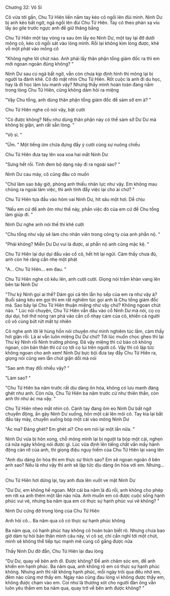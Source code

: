 




Chương 32: Vô Sỉ


Cô vừa tới gần, Chu Tử Hiên liền nắm tay kéo cô ngồi lên đùi mình. Ninh Dư bị anh kéo bất ngờ, ngã ngồi lên đùi Chu Tử Hiên. Tay cô theo phản xạ víu lấy áo gile trước ngực anh để giữ thăng bằng

Chu Tử Hiên một tay vòng ra sau ôm lấy eo Ninh Dư, một tay lại đỡ dưới mông cô, kéo cô ngồi sát vào lòng mình. Rồi lại không kìm lòng được, khẽ vỗ một phát vào mông cô

"Không nghe lời chút nào. Anh phải lấy thân phận tổng giám đốc ra thì em mới ngoan ngoãn đúng không? "

Ninh Dư sau cú ngã bất ngờ, vẫn còn chưa kịp định hình thì mông lại bị người ta đánh khẽ. Cô đỏ mặt nhìn Chu Tử Hiên. Rốt cuộc là anh đi du học, hay là đi học làm lưu manh vậy? Nhưng thấy mình hoàn toàn đang nằm trong lòng Chu Tử Hiên, cũng không dám hỏi ra miệng

"Vậy Chu tổng, anh dùng thân phận tổng giám đốc để sàm sỡ em à? "

Chu Tử Hiên nghe cô nói vậy, bật cười

"Có được không? Nếu như dùng thân phận này có thể sàm sỡ Dư Dư mà không bị giận, anh rất sẵn lòng. "

"Vô sỉ. "

"Ừm. " Một tiếng ừm chứa đựng đầy ý cười cùng sự nuông chiều

Chu Tử Hiên đưa tay lên xoa xoa hai mắt Ninh Dư

"Sưng hết rồi. Tính đem bộ dạng này đi ra ngoài sao? "

Ninh Dư cau mày, cô cũng đâu có muốn



"Chứ làm sao bây giờ, phòng anh thiếu nhân lực như vậy. Em không mau chóng ra ngoài làm việc, thì anh tính đẩy việc lại cho ai chứ? "

Chu Tử Hiên tựa đầu vào hõm vai Ninh Dư, hít sâu một hơi. Dễ chịu

"Nếu em cứ để anh ôm như thế này, phần việc đó của em cứ để Chu tổng làm giúp đi. "

Ninh Dư nghe anh nói thế thì khẽ cười

"Chu tổng như vậy sẽ làm cho nhân viên trong công ty của anh phẫn nộ. "

"Phải không? Miễn Dư Dư vui là được, ai phẫn nộ anh cũng mặc kệ. "

Chu Tử Hiên lại dụi dụi đầu vào cổ cô, hết hít lại ngửi. Cảm thấy chưa đủ, anh còn hé răng cắn nhẹ một phát

"A... Chu Tử Hiên... em đau. "

Chu Tử Hiên nghe cô kêu lên, anh cười cười. Giọng nói trầm khàn vang lên bên tai Ninh Dư

"Thư ký Ninh gọi ai thế? Dám gọi cả tên lẫn họ sếp của em ra như vậy à? Buổi sáng kêu em gọi thì em rất nghiêm túc gọi anh là Chu tổng giám đốc mà. Sao bây lại Chu Tử Hiên thuận miệng như vậy chứ? Không ngoan chút nào. " Lúc nói chuyện, Chu Tử Hiên vẫn đầu vào cổ Ninh Dư mà nói, cọ cọ dụi dụi, hơi thở nóng ran phả vào cần cổ nhạy cảm của cô, khiến cả người cô vô cùng bứt rứt mất tự nhiên

Cô nghe anh lời lẽ hùng hồn nói chuyện như mình nghiêm túc lắm, cảm thấy hơi giận rồi. Là ai vẫn luôn miệng Dư Dư chứ? Tới lúc muốn chọc ghẹo thì lại Thư ký Ninh rồi Ninh trưởng phòng. Đã vậy miệng thì cứ bảo cô không ngoan, còn bản thân thì cứ cọ tới cọ lui trên người cô. Vậy thì cô lập tức không ngoan cho anh xem! Ninh Dư bực bội đưa tay đẩy Chu Tử Hiên ra, giọng nói cũng xen lẫn chút giận dỗi mà nói

"Sao anh thay đổi nhiều vậy? "

"Làm sao? "



"Chu Tử Hiên ba năm trước rất dịu dàng ôn hòa, không có lưu manh đáng ghét như anh. Còn nữa, Chu Tử Hiên ba năm trước cứ như thiên thần, còn anh thì như ác ma vậy. "

Chu Tử Hiên nheo mắt nhìn cô. Cánh tay đang ôm eo Ninh Dư bất ngờ chuyển động, ấn gáy Ninh Dư xuống, hôn một cái lên môi cô. Tay kia lại bắt đầu táy máy, chuyển xuống bóp một cái vào mông Ninh Dư

"Ác ma? Đáng ghét? Em ghét ai? Cho em nói lại một lần nữa. "

Ninh Dư vừa bị hôn xong, chỗ mông mình lại bị người ta bóp một cái, nghẹn cả nửa ngày không nói được gì. Lúc vừa định lên tiếng chất vấn mấy hành động càn rỡ của anh, thì giọng điệu nguy hiểm của Chu Tử Hiên lại vang lên

"Anh dịu dàng ôn hòa thì em thực sự thích sao? Em sẽ ngoan ngoãn ở bên anh sao? Nếu là như vậy thì anh sẽ lập tức dịu dàng ôn hòa với em. Nhưng... "

Chu Tử Hiên hơi dừng lại, tay anh đưa lên vuốt ve mặt Ninh Dư

"Dư Dư, em không hề ngoan. Một cái ba năm là đủ rồi, anh không cho phép em rời xa anh thêm một lần nào nữa. Anh muốn em có được cuộc sống hạnh phúc vui vẻ, nhưng ba năm qua em có thực sự hạnh phúc vui vẻ không? "

Ninh Dư cứng đờ trong lòng của Chu Tử Hiên

Anh hỏi cô... Ba năm qua cô có thực sự hạnh phúc không

Ba năm qua, có hạnh phúc hay không cô hoàn toàn biết rõ. Nhưng chưa bao giờ dám tự hỏi bản thân mình câu này, vì cô sợ, chỉ cần nghĩ tới một chút, mình sẽ không thể tiếp tục mạnh mẽ cùng cố gắng được nữa

Thấy Ninh Dư đờ đẫn, Chu Tử Hiên lại đau lòng

"Dư Dư, quay về bên anh đi. Được không? Để anh chăm sóc em, để anh khiến em hạnh phúc. Ba năm qua, anh không rõ em có thực sự hạnh phúc không. Nhưng anh thì rất không hạnh phúc, mỗi ngày trôi qua đều nhớ em, đêm nào cũng mơ thấy em. Ngày nào cũng đau lòng vì không được thấy em, không được chạm vào em. Coi như là thương xót cho người đàn ông vẫn luôn yêu thầm em ba năm qua, quay trở về bên anh được không? "




